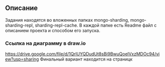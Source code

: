 ## Описание
Задания находятся во вложенных папках mongo-sharding, mongo-sharding-repl, sharding-repl-cache. В каждой папке есть Readme файл с описанием проекта и способом его запуска.

### Ссылка на диаграмму в draw.io
https://drive.google.com/file/d/1QrlUYQDudUt8sBi9BwuQoelVxzMDOc94/view?usp=sharing
Финальный вариант находится на страницк 